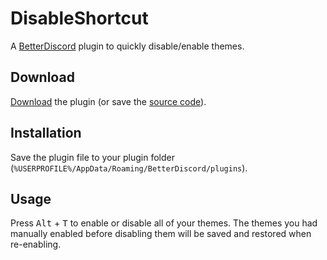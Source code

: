 # DisableShortcut

A [BetterDiscord](https://github.com/rauenzi/BetterDiscordApp/) plugin to quickly disable/enable themes.

## Download

[Download](https://betterdiscord.net/ghdl?url=https://raw.githubusercontent.com/cAttte/bd-disable-shortcut/master/DisableShortcut.plugin.js) the plugin (or save the [source code](https://raw.githubusercontent.com/cAttte/bd-disable-shortcut/master/DisableShortcut.plugin.js)).

## Installation

Save the plugin file to your plugin folder (`%USERPROFILE%/AppData/Roaming/BetterDiscord/plugins`).

## Usage

Press <kbd>Alt</kbd> + <kbd>T</kbd> to enable or disable all of your themes. The themes you had manually enabled before disabling them will be saved and restored when re-enabling.

